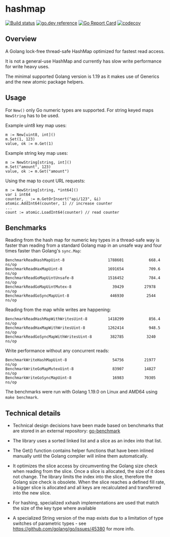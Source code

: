 # hashmap

[![Build status](https://github.com/cornelk/hashmap/actions/workflows/go.yaml/badge.svg?branch=main)](https://github.com/cornelk/hashmap/actions)
[![go.dev reference](https://img.shields.io/badge/go.dev-reference-007d9c?logo=go&logoColor=white&style=flat-square)](https://pkg.go.dev/github.com/cornelk/hashmap)
[![Go Report Card](https://goreportcard.com/badge/github.com/cornelk/hashmap)](https://goreportcard.com/report/github.com/cornelk/hashmap)
[![codecov](https://codecov.io/gh/cornelk/hashmap/branch/main/graph/badge.svg?token=NS5UY28V3A)](https://codecov.io/gh/cornelk/hashmap)

## Overview

A Golang lock-free thread-safe HashMap optimized for fastest read access.

It is not a general-use HashMap and currently has slow write performance for write heavy uses.

The minimal supported Golang version is 1.19 as it makes use of Generics and the new atomic package helpers.

## Usage

For `New()` only Go numeric types are supported. For string keyed maps `NewString` has to be used.

Example uint8 key map uses:

```
m := New[uint8, int]()
m.Set(1, 123)
value, ok := m.Get(1)
```

Example string key map uses:

```
m := NewString[string, int]()
m.Set("amount", 123)
value, ok := m.Get("amount")
```

Using the map to count URL requests:
```
m := NewString[string, *int64]()
var i int64
counter, _ := m.GetOrInsert("api/123", &i)
atomic.AddInt64(counter, 1) // increase counter
...
count := atomic.LoadInt64(counter) // read counter
```

## Benchmarks

Reading from the hash map for numeric key types in a thread-safe way is faster than reading from a standard Golang map
in an unsafe way and four times faster than Golang's `sync.Map`:

```
BenchmarkReadHashMapUint-8                	 1788601	       668.4 ns/op
BenchmarkReadHaxMapUint-8                 	 1691654	       709.6 ns/op
BenchmarkReadGoMapUintUnsafe-8            	 1516452	       784.4 ns/op
BenchmarkReadGoMapUintMutex-8             	   39429	     27978 ns/op
BenchmarkReadGoSyncMapUint-8              	  446930	      2544 ns/op
```

Reading from the map while writes are happening:
```
BenchmarkReadHashMapWithWritesUint-8      	 1418299	       856.4 ns/op
BenchmarkReadHaxMapWithWritesUint-8       	 1262414	       948.5 ns/op
BenchmarkReadGoSyncMapWithWritesUint-8    	  382785	      3240 ns/op
```

Write performance without any concurrent reads:

```
BenchmarkWriteHashMapUint-8               	   54756	     21977 ns/op
BenchmarkWriteGoMapMutexUint-8            	   83907	     14827 ns/op
BenchmarkWriteGoSyncMapUint-8             	   16983	     70305 ns/op
```

The benchmarks were run with Golang 1.19.0 on Linux and AMD64 using `make benchmark`.

## Technical details

* Technical design decisions have been made based on benchmarks that are stored in an external repository:
  [go-benchmark](https://github.com/cornelk/go-benchmark)

* The library uses a sorted linked list and a slice as an index into that list.

* The Get() function contains helper functions that have been inlined manually until the Golang compiler will inline them automatically.

* It optimizes the slice access by circumventing the Golang size check when reading from the slice.
  Once a slice is allocated, the size of it does not change.
  The library limits the index into the slice, therefore the Golang size check is obsolete.
  When the slice reaches a defined fill rate, a bigger slice is allocated and all keys are recalculated and transferred into the new slice.

* For hashing, specialized xxhash implementations are used that match the size of the key type where available

* A specialized String version of the map exists due to a limitation of type switches of parametric types - see https://github.com/golang/go/issues/45380 for more info.

